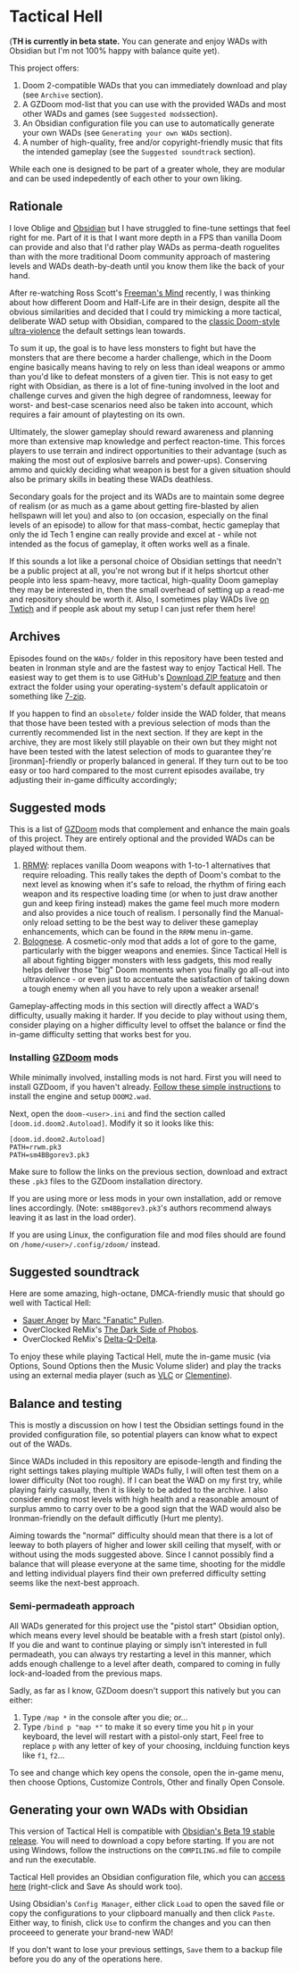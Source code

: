 # Tactical Hell

(**TH is currently in beta state.** You can generate and enjoy WADs with Obsidian but I'm not 100% happy with balance quite yet).

This project offers:

1. Doom 2-compatible WADs that you can immediately download and play (see `Archive` section).
2. A GZDoom mod-list that you can use with the provided WADs and most other WADs and games (see `Suggested mods`section).
3. An Obsidian configuration file you can use to automatically generate your own WADs (see `Generating your own WADs` section).
4. A number of high-quality, free and/or copyright-friendly music that fits the intended gameplay (see the `Suggested soundtrack` section).

While each one is designed to be part of a greater whole, they are modular and can be used indepedently of each other to your own liking.

## Rationale

I love Oblige and [Obsidian](https://github.com/dashodanger/Obsidian/) but I have struggled to fine-tune settings that feel right for me. Part of it is that I want more depth in a FPS than vanilla Doom can provide and also that I'd rather play WADs as perma-death roguelites than with the more traditional Doom community approach of mastering levels and WADs death-by-death until you know them like the back of your hand.

After re-watching Ross Scott's [Freeman's Mind](https://www.youtube.com/playlist?list=PL6PNZBb6b9LvDWpI-5CPYUxG1Rnm-vr9V) recently, I was thinking about how different Doom and Half-Life are in their design, despite all the obvious similarities and decided that I could try mimicking a more tactical, deliberate WAD setup with Obsidian, compared to the [classic Doom-style ultra-violence](https://youtu.be/HGqMk7iDBR8) the default settings lean towards.

To sum it up, the goal is to have less monsters to fight but have the monsters that are there become a harder challenge, which in the Doom engine basically means having to rely on less than ideal weapons or ammo than you'd like to defeat monsters of a given tier. This is not easy to get right with Obsidian, as there is a lot of fine-tuning involved in the loot and challenge curves and given the high degree of randomness, leeway for worst- and best-case scenarios need also be taken into account, which requires a fair amount of playtesting on its own.

Ultimately, the slower gameplay should reward awareness and planning more than extensive map knowledge and perfect reacton-time. This forces players to use terrain and indirect opportunities to their advantage (such as making the most out of explosive barrels and power-ups). Conserving ammo and quickly deciding what weapon is best for a given situation should also be primary skills in beating these WADs deathless.

Secondary goals for the project and its WADs are to maintain some degree of realism (or as much as a game about getting fire-blasted by alien hellspawn will let you) and also to (on occasion, especially on the final levels of an episode) to allow for that mass-combat, hectic gameplay that only the id Tech 1 engine can really provide and excel at - while not intended as the focus of gameplay, it often works well as a finale.

If this sounds a lot like a personal choice of Obsidian settings that needn't be a public project at all, you're not wrong but if it helps shortcut other people into less spam-heavy, more tactical, high-quality Doom gameplay they may be interested in, then the small overhead of setting up a read-me and repository should be worth it. Also, I sometimes play WADs live [on Twtich](https://www.twitch.tv/tukkek) and if people ask about my setup I can just refer them here!

## Archives

Episodes found on the `WADs/` folder in this repository have been tested and beaten in Ironman style and are the fastest way to enjoy Tactical Hell. The easiest way to get them is to use GitHub's [Download ZIP feature](https://github.com/tukkek/tactical-hell/archive/refs/heads/main.zip) and then extract the folder using your operating-system's default applicatoin or something like [7-zip](https://www.7-zip.org/).

If you happen to find an `obsolete/` folder inside the WAD folder, that means that those have been tested with a previous selection of mods than the currently recommended list in the next section. If they are kept in the archive, they are most likely still playable on their own but they might not have been tested with the latest selection of mods to guarantee they're [ironman]-friendly or properly balanced in general. If they turn out to be too easy or too hard compared to the most current episodes availabe, try adjusting their in-game difficulty accordingly;

## Suggested mods

This is a list of [GZDoom](https://zdoom.org/index) mods that complement and enhance the main goals of this project. They are entirely optional and the provided WADs can be played without them.

1. [RRMW](https://bitbucket.org/Player701/rrwm/src/master/): replaces vanilla Doom weapons with 1-to-1 alternatives that require reloading. This really takes the depth of Doom's combat to the next level as knowing when it's safe to reload, the rhythm of firing each weapon and its respective loading time (or when to just draw another gun and keep firing instead) makes the game feel much more modern and also provides a nice touch of realism. I personally find the Manual-only reload setting to be the best way to deliver these gameplay enhancements, which can be found in the `RRMW` menu in-game.
2. [Bolognese](https://www.moddb.com/mods/brutal-doom/downloads/bolognese-gore-mod-v20). A cosmetic-only mod that adds a lot of gore to the game, particularly with the bigger weapons and enemies. Since Tactical Hell is all about fighting bigger monsters with less gadgets, this mod really helps deliver those "big" Doom moments when you finally go all-out into ultraviolence - or even just to accentuate the satisfaction of taking down a tough enemy when all you have to rely upon a weaker arsenal!

Gameplay-affecting mods in this section will directly affect a WAD's difficulty, usually making it harder. If you decide to play without using them, consider playing on a higher difficulty level to offset the balance or find the in-game difficulty setting that works best for you.

### Installing [GZDoom](https://zdoom.org/index) mods

While minimally involved, installing mods is not hard. First you will need to install GZDoom, if you haven't already. [Follow these simple instructions](https://zdoom.org/wiki/Installation_and_execution_of_ZDoom#How_to_install_ZDoom) to install the engine and setup `DOOM2.wad`.

Next, open the `doom-<user>.ini` and find the section called `[doom.id.doom2.Autoload]`. Modify it so it looks like this:

```
[doom.id.doom2.Autoload]
PATH=rrwm.pk3
PATH=sm4BBgorev3.pk3
```

Make sure to follow the links on the previous section, download and extract these `.pk3` files to the GZDoom installation directory.

If you are using more or less mods in your own installation, add or remove lines accordingly. (Note: `sm4BBgorev3.pk3`'s authors recommend always leaving it as last in the load order).

If you are using Linux, the configuration file and mod files should are found on `/home/<user>/.config/zdoom/` instead.

## Suggested soundtrack

Here are some amazing, high-octane, DMCA-friendly music that should go well with Tactical Hell:

* [Sauer Anger](https://marcapullen.bandcamp.com/album/sauer-anger) by [Marc "Fanatic" Pullen](https://www.doomworld.com/fanatic/). 
* OverClocked ReMix's [The Dark Side of Phobos](https://ocremix.org/album/4/doom-the-dark-side-of-phobos).
* OverClocked ReMix's [Delta-Q-Delta](https://ocremix.org/album/11/doom-ii-delta-q-delta).

To enjoy these while playing Tactical Hell, mute the in-game music (via Options, Sound Options then the Music Volume slider) and play the tracks using an external media player (such as [VLC](https://www.videolan.org/) or [Clementine](https://www.clementine-player.org/)).

## Balance and testing

This is mostly a discussion on how I test the Obsidian settings found in the provided configuration file, so potential players can know what to expect out of the WADs.

Since WADs included in this repository are episode-length and finding the right settings takes playing multiple WADs fully, I will often test them on a lower difficulty (Not too rough). If I can beat the WAD on my first try, while playing fairly casually, then it is likely to be added to the archive. I also consider ending most levels with high health and a reasonable amount of surplus ammo to carry over to be a good sign that the WAD would also be Ironman-friendly on the default difficutly (Hurt me plenty).

Aiming towards the "normal" difficulty should mean that there is a lot of leeway to both players of higher and lower skill ceiling that myself, with or without using the mods suggested above. Since I cannot possibly find a balance that will please everyone at the same time, shooting for the middle and letting individual players find their own preferred difficulty setting seems like the next-best approach.

### Semi-permadeath approach

All WADs generated for this project use the "pistol start" Obsidian option, which means every level should be beatable with a fresh start (pistol only). If you die and want to continue playing or simply isn't interested in full permadeath, you can always try restarting a level in this manner, which adds enough challenge to a level after death, compared to coming in fully lock-and-loaded from the previous maps.

Sadly, as far as I know, GZDoom doesn't support this natively but you can either:

1. Type `/map *` in the console after you die; or...
2. Type `/bind p "map *"` to make it so every time you hit `p` in your keyboard, the level will restart with a pistol-only start, Feel free to replace `p` with any letter of key of your choosing, inclduing function keys like `f1`, `f2`...

To see and change which key opens the console, open the in-game menu, then choose Options, Customize Controls, Other and finally Open Console.

## Generating your own WADs with Obsidian

This version of Tactical Hell is compatible with [Obsidian's Beta 19 stable release](https://github.com/dashodanger/Obsidian/releases/tag/Obsidian-Current-Stable). You will need to download a copy before starting. If you are not using Windows, follow the instructions on the `COMPILING.md` file to compile and run the executable.

Tactical Hell provides an Obsidian configuration file, which you can [access here](https://raw.githubusercontent.com/tukkek/tactical-hell/main/CONFIG.txt) (right-click and Save As should work too).

Using Obsidian's `Config Manager`, either click `Load` to open the saved file or copy the configurations to your clipboard manually and then click `Paste`. Either way, to finish, click `Use` to confirm the changes and you can then proceeed to generate your brand-new WAD!

If you don't want to lose your previous settings, `Save` them to a backup file before you do any of the operations here.

